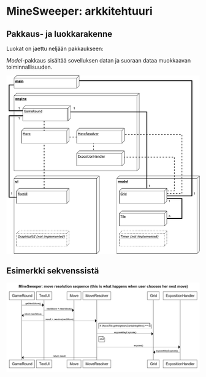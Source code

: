 # MineSweeper: arkkitehtuuri

## Pakkaus- ja luokkarakenne

Luokat on jaettu neljään pakkaukseen:

_Model_-pakkaus sisältää sovelluksen datan ja suoraan dataa muokkaavan toiminnallisuuden. 

![](MineSweeper_architecture.png)



## Esimerkki sekvenssistä



![](MineSweeper_sequence.png)
